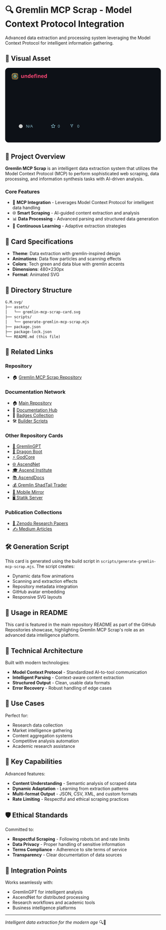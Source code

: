 # 🔍 Gremlin MCP Scrap - Model Context Protocol Integration

Advanced data extraction and processing system leveraging the Model Context Protocol for intelligent information gathering.

## 🎨 Visual Asset

<div align="center">
  <img src="https://raw.githubusercontent.com/statikfintechllc/statikfintechllc/master/docs/G.M.svg/assets/gremlin-mcp-scrap-card.svg" alt="Gremlin MCP Scrap Card" width="600"/>
</div>

## 🚀 Project Overview

**Gremlin MCP Scrap** is an intelligent data extraction system that utilizes the Model Context Protocol (MCP) to perform sophisticated web scraping, data processing, and information synthesis tasks with AI-driven analysis.

### Core Features
- 🤖 **MCP Integration** - Leverages Model Context Protocol for intelligent data handling
- 🌐 **Smart Scraping** - AI-guided content extraction and analysis
- 📊 **Data Processing** - Advanced parsing and structured data generation
- 🔄 **Continuous Learning** - Adaptive extraction strategies

## 🎨 Card Specifications

- **Theme**: Data extraction with gremlin-inspired design
- **Animations**: Data flow particles and scanning effects
- **Colors**: Tech green and data blue with gremlin accents
- **Dimensions**: 480×230px
- **Format**: Animated SVG

## 📁 Directory Structure

```
G.M.svg/
├── assets/
│   └── gremlin-mcp-scrap-card.svg
├── scripts/
│   └── generate-gremlin-mcp-scrap.mjs
├── package.json
├── package-lock.json
└── README.md (this file)
```

## 🔗 Related Links

### Repository
- 🏠 [Gremlin MCP Scrap Repository](https://github.com/statikfintechllc/GremlinMCPScrap)

### Documentation Network
- 🏠 [Main Repository](../../README.md)
- 📁 [Documentation Hub](../README.md)
- 🎯 [Badges Collection](../../badges/README.md)
- 🛠️ [Builder Scripts](../../builder.script/README.md)

### Other Repository Cards
- [🧠 GremlinGPT](../G.G.svg/)
- [🐉 Dragon Boot](../D.B.svg/)
- [⚡ GodCore](../G.C.svg/)
- [🌐 AscendNet](../A.N.svg/)
- [🎓 Ascend Institute](../A.I.svg/)
- [📚 AscendDocs](../A.D.svg/)
- [💰 Gremlin ShadTail Trader](../G.S.svg/)
- [📱 Mobile Mirror](../M.M.svg/)
- [🖥️ Statik Server](../S.S.svg/)

### Publication Collections
- [📄 Zenodo Research Papers](../Zenodo.papers.svg/)
- [✍️ Medium Articles](../Medium.papers.svg/)

## 🛠️ Generation Script

This card is generated using the build script in `scripts/generate-gremlin-mcp-scrap.mjs`. The script creates:
- Dynamic data flow animations
- Scanning and extraction effects
- Repository metadata integration
- GitHub avatar embedding
- Responsive SVG layouts

## 🎯 Usage in README

This card is featured in the main repository README as part of the GitHub Repositories showcase, highlighting Gremlin MCP Scrap's role as an advanced data intelligence platform.

## 🌟 Technical Architecture

Built with modern technologies:
- **Model Context Protocol** - Standardized AI-to-tool communication
- **Intelligent Parsing** - Context-aware content extraction
- **Structured Output** - Clean, usable data formats
- **Error Recovery** - Robust handling of edge cases

## 🔬 Use Cases

Perfect for:
- Research data collection
- Market intelligence gathering
- Content aggregation systems
- Competitive analysis automation
- Academic research assistance

## 🎯 Key Capabilities

Advanced features:
- **Content Understanding** - Semantic analysis of scraped data
- **Dynamic Adaptation** - Learning from extraction patterns
- **Multi-format Output** - JSON, CSV, XML, and custom formats
- **Rate Limiting** - Respectful and ethical scraping practices

## 🛡️ Ethical Standards

Committed to:
- **Respectful Scraping** - Following robots.txt and rate limits
- **Data Privacy** - Proper handling of sensitive information
- **Terms Compliance** - Adherence to site terms of service
- **Transparency** - Clear documentation of data sources

## 🔄 Integration Points

Works seamlessly with:
- GremlinGPT for intelligent analysis
- AscendNet for distributed processing
- Research workflows and academic tools
- Business intelligence platforms

---

*Intelligent data extraction for the modern age* 🔍🤖
